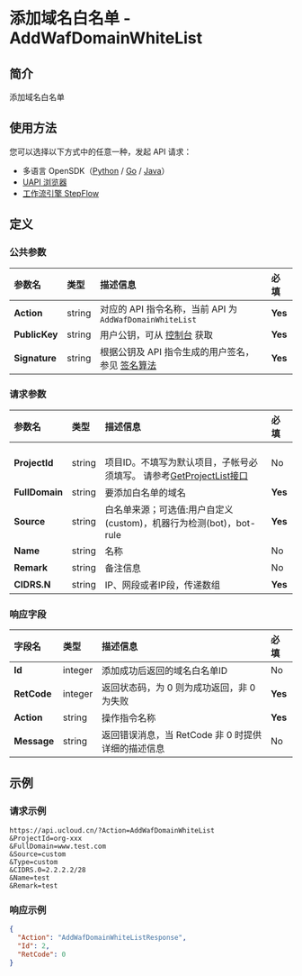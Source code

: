 # 添加域名白名单 - AddWafDomainWhiteList

## 简介

添加域名白名单





## 使用方法

您可以选择以下方式中的任意一种，发起 API 请求：
- 多语言 OpenSDK（[Python](https://github.com/ucloud/ucloud-sdk-python3) / [Go](https://github.com/ucloud/ucloud-sdk-go) / [Java](https://github.com/ucloud/ucloud-sdk-java)）
- [UAPI 浏览器](https://console.ucloud.cn/uapi/detail?id=AddWafDomainWhiteList)
- [工作流引擎 StepFlow](https://console.ucloud.cn/stepflow/manage/)

## 定义

### 公共参数

| 参数名 | 类型 | 描述信息 | 必填 |
|:---|:---|:---|:---|
| **Action**     | string  | 对应的 API 指令名称，当前 API 为 `AddWafDomainWhiteList`                        | **Yes** |
| **PublicKey**  | string  | 用户公钥，可从 [控制台](https://console.ucloud.cn/uapi/apikey) 获取                                             | **Yes** |
| **Signature**  | string  | 根据公钥及 API 指令生成的用户签名，参见 [签名算法](api/summary/signature.md)  | **Yes** |

### 请求参数

| 参数名 | 类型 | 描述信息 | 必填 |
|:---|:---|:---|:---|
| **ProjectId** | string | 	<br />项目ID。不填写为默认项目，子帐号必须填写。 请参考[GetProjectList接口](api/summary/get_project_list) |No|
| **FullDomain** | string | 要添加白名单的域名 |**Yes**|
| **Source** | string | 白名单来源；可选值:用户自定义(custom)，机器行为检测(bot)，bot-rule |**Yes**|
| **Name** | string | 名称 |No|
| **Remark** | string | 备注信息 |No|
| **CIDRS.N** | string | IP、网段或者IP段，传递数组 |**Yes**|

### 响应字段

| 字段名 | 类型 | 描述信息 | 必填 |
|:---|:---|:---|:---|
| **Id** | integer | 添加成功后返回的域名白名单ID |No|
| **RetCode** | integer | 返回状态码，为 0 则为成功返回，非 0 为失败 |**Yes**|
| **Action** | string | 操作指令名称 |**Yes**|
| **Message** | string | 返回错误消息，当 RetCode 非 0 时提供详细的描述信息 |No|




## 示例

### 请求示例
    
```
https://api.ucloud.cn/?Action=AddWafDomainWhiteList
&ProjectId=org-xxx
&FullDomain=www.test.com
&Source=custom
&Type=custom
&CIDRS.0=2.2.2.2/28
&Name=test
&Remark=test
```

### 响应示例
    
```json
{
  "Action": "AddWafDomainWhiteListResponse",
  "Id": 2,
  "RetCode": 0
}
```




